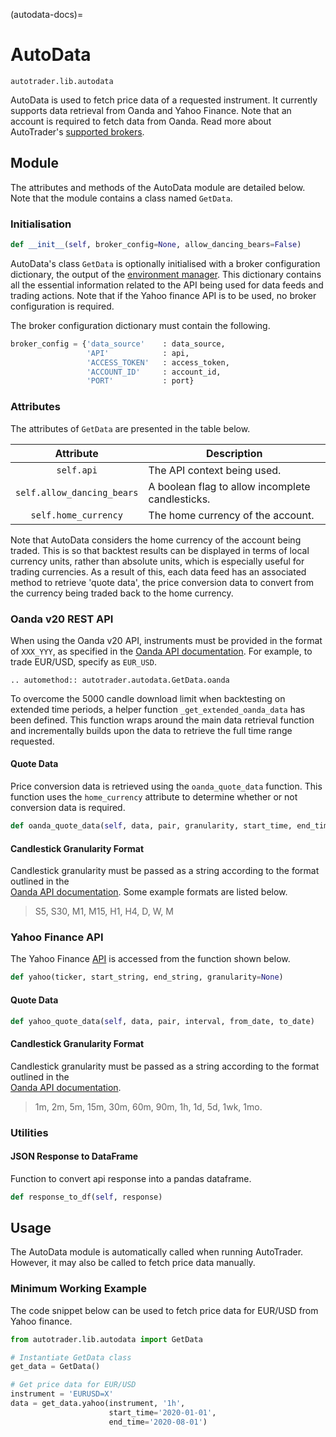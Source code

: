 (autodata-docs)=
# AutoData



`autotrader.lib.autodata`

AutoData is used to fetch price data of a requested instrument. It currently supports data retrieval
from Oanda and Yahoo Finance. Note that an account is required to fetch data from Oanda. Read more 
about AutoTrader's [supported brokers](brokers).

## Module
The attributes and methods of the AutoData module are detailed below. Note that the module contains a
class named `GetData`.

### Initialisation

```py
def __init__(self, broker_config=None, allow_dancing_bears=False)
```

AutoData's class `GetData` is optionally initialised with a broker configuration dictionary, the output of the 
[environment manager](environment-manager). This dictionary contains all the essential information 
related to the API being used for data feeds and trading actions. Note that if the Yahoo finance 
API is to be used, no broker configuration is required.

The broker configuration dictionary must contain the following.

```py
broker_config = {'data_source'    : data_source,
                 'API'            : api, 
                 'ACCESS_TOKEN'   : access_token, 
                 'ACCOUNT_ID'     : account_id, 
                 'PORT'           : port}
```



### Attributes
The attributes of `GetData` are presented in the table below.

| Attribute | Description |
| :-------: | ----------- |
|   `self.api` | The API context being used. |
| `self.allow_dancing_bears` | A boolean flag to allow incomplete candlesticks. |
| `self.home_currency` | The home currency of the account. |

Note that AutoData considers the home currency of the account being traded. This is so that backtest 
results can be displayed in terms of local currency units, rather than absolute units, which is 
especially useful for trading currencies. As a result of this, each data feed has an associated 
method to retrieve 'quote data', the price conversion data to convert from the currency being traded 
back to the home currency. 


### Oanda v20 REST API

When using the Oanda v20 API, instruments must be provided in the format of `XXX_YYY`, 
as specified in the [Oanda API documentation](https://developer.oanda.com/rest-live-v20/primitives-df/#InstrumentName). 
For example, to trade EUR/USD, specify as `EUR_USD`.




```{eval-rst}
.. automethod:: autotrader.autodata.GetData.oanda
```


To overcome the 5000 candle download limit when backtesting on extended time periods, a helper function `_get_extended_oanda_data` has
been defined. This function wraps around the main data retrieval function and incrementally builds upon the data to retrieve the
full time range requested.




#### Quote Data
Price conversion data is retrieved using the `oanda_quote_data` function. This function uses the `home_currency` attribute to 
determine whether or not conversion data is required.

```py
def oanda_quote_data(self, data, pair, granularity, start_time, end_time)
```


#### Candlestick Granularity Format

Candlestick granularity must be passed as a string according to the format outlined in the  
[Oanda API documentation](https://developer.oanda.com/rest-live-v20/instrument-df/). Some
example formats are listed below.

> S5, S30, M1, M15, H1, H4, D, W, M






### Yahoo Finance API
The Yahoo Finance [API](https://pypi.org/project/yfinance/) is accessed from the function shown below.

```python
def yahoo(ticker, start_string, end_string, granularity=None)
```


#### Quote Data
```py
def yahoo_quote_data(self, data, pair, interval, from_date, to_date)
```


#### Candlestick Granularity Format

Candlestick granularity must be passed as a string according to the format outlined in the  
[Oanda API documentation](https://developer.oanda.com/rest-live-v20/instrument-df/).

> 1m, 2m, 5m, 15m, 30m, 60m, 90m, 1h, 1d, 5d, 1wk, 1mo.





### Utilities

#### JSON Response to DataFrame
Function to convert api response into a pandas dataframe.

```py
def response_to_df(self, response)
```





## Usage
The AutoData module is automatically called when running AutoTrader. However, it may 
also be called to fetch price data manually.

### Minimum Working Example
The code snippet below can be used to fetch price data for EUR/USD from Yahoo finance.

```py
from autotrader.lib.autodata import GetData

# Instantiate GetData class
get_data = GetData()

# Get price data for EUR/USD
instrument = 'EURUSD=X'
data = get_data.yahoo(instrument, '1h', 
                      start_time='2020-01-01', 
                      end_time='2020-08-01')
```